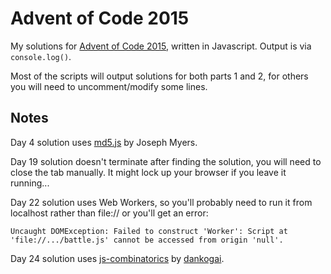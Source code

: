 # Advent of Code 2015

My solutions for [Advent of Code 2015](http://adventofcode.com/2015), written in Javascript. Output is via <code>console.log()</code>.

Most of the scripts will output solutions for both parts 1 and 2, for others you will need to uncomment/modify some lines.

## Notes

Day 4 solution uses [md5.js](http://www.myersdaily.org/joseph/javascript/md5-text.html) by Joseph Myers.

Day 19 solution doesn't terminate after finding the solution, you will need to close the tab manually. It might lock up your browser if you leave it running...

Day 22 solution uses Web Workers, so you'll probably need to run it from localhost rather than file:// or you'll get an error:

```
Uncaught DOMException: Failed to construct 'Worker': Script at 'file://.../battle.js' cannot be accessed from origin 'null'.
```

Day 24 solution uses [js-combinatorics](https://github.com/dankogai/js-combinatorics) by [dankogai](https://github.com/dankogai).
